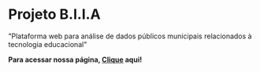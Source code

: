 
# Projeto B.I.I.A

"Plataforma web para análise de dados públicos municipais relacionados à tecnologia educacional"

__Para acessar nossa página, [Clique](https://unb-mds.github.io/Projeto-B.I.I.A/) aqui!__




